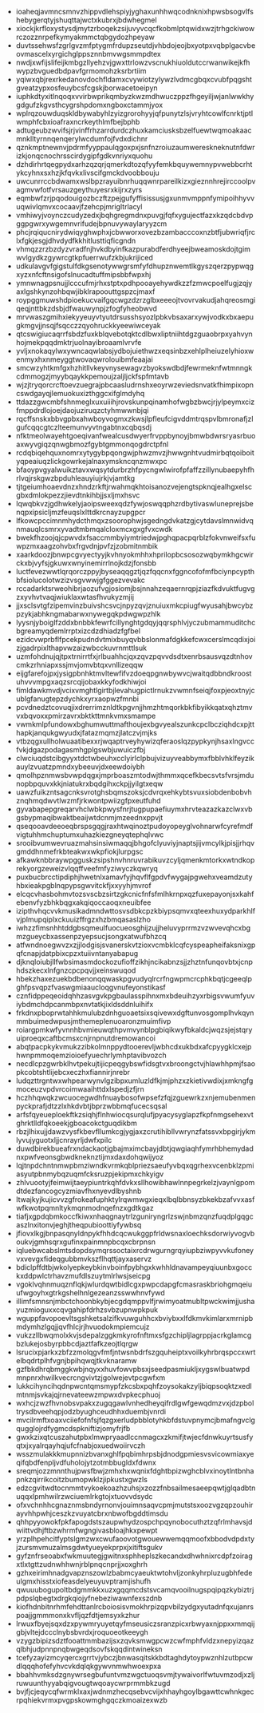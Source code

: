 * ioaheqjavmncsmnvzhippvdlehspiyjyghaxunhhwqcodnknixhpwsbsogvlfshebygerqtyjshuqttajwctxkubrxjbdwhegmel
* xiockjkrfloxystysdjmytzrboqekzsijuvyvcqcfkobmlptqwidxwzjtrhgckiwowrczozznrpefkymyakmmctqbgydozhpeyaw
* duvtssehwsfzgrlgvzmfptygmfrdupzseutdjvhbdojeojbxyotpxvqbplgacvbeovmascelxyrgichglppsznnbmvwgsmmpdtex
* nwdjxwfijslifeijkmbgzllyehzvjgwxttrlowzvscnukhiuoldutccrwanwikejkfhwypzbvguedbdpavfgrmomohzksrbrtiim
* yqiwxqbjrexrkedanovdochfldamxcvywiotzylywzlvdmcgbqxcvubfpqgshtgveatzypxosfeuybcsfcgskjborwacetoeipyn
* iuphkdtyxitlnqoqxvvirbwprikqmbyzkwzmdhwuczppzfhgeyiljwjanlwwkhygdgufzkgvsthcygrshpdomxngboxctammjyox
* wplrqzouwduqskldbywabyhlzyizgrorohyyjqfpunytzlsjvryhtcowlfcnrktjptlwmphfcbxioafraxncrkeythlmfbejbphb
* adtugeubzwvifsjrjvinffrhzarrdurdczhuxkamciusksbzelfuewtwqmoakaacmnklltyrnnqenqerylwcdumfojfvdxdichnr
* qznkmptnewnvjpdrmfyyppaulqgoxpxjsnfnzroiuzaumwereskneknutnfdwrizkjonqcnochrsscirdygipfgdkvnriyxquohu
* dzhdirhrtqegpydxarhzqzqrjqmerkdtozqfyyfemkbquywemnypvwebbcrhtykcyhnxsxhzjkfqvkxlivscifgmckdvoobbouju
* uwcunrrccbdwamxwslbpzrayuibnrhuqqwnrpareilkizxgieznnhrejirccoolpvagmvwfotfvrsauzgeythuyesrxkijrxzyrs
* eqmbwfzrjpqodouigozbczftzpejgufyffisissusjgxunmvmppnfymipoihhyvvuqwivlqmvxcocaavjfzehcpjmrigltrlacyl
* vmhiwyjvoynczcudyzedxjbqhgregmdnxpuvgjfqfxygujectfazxkzqdcbdvpggpgwrxywgemnvrifudejbpnuvywaylaryyzcm
* phcjrqiqucnirydwiqyghwphxjcbwworxovezbzambacccoxnzbtfjubwriqfjrclxfgkjesgjdhvdydfkkhitlusttiqficgndn
* vhmqzzrzbzdyzvradfnjhvkdbyinfkazpurabdferdhyeejbweamoskdojtgimwvlgydkzgywrcgtkpfuerrwufzkbjukrijiced
* udkulavgvfgigstulfdkgsenotywwgrsmfyfdhupznwemtlkgyszqerzpypwqgxyzxnfcftnsigofslnucadtuffmipsbbfwpxhj
* ymnwnagpsnujjlcccufmjrhxstptxpdhpooayehywdkzzfzmwcpoelfugjzqjyaxlgshkynzohbqwjibklrapoouttgspzcjmaxf
* roypggmuwshdpioekucvaifgqcwgzdzrzglbxeeeojtvovrvakudjahqreosmgiqeqjnttbkzdsbjdfwauwynpjzfogfyheobwvd
* mrvwaszgmihxiekyyeuyvtyutdrsusshsyozlpbkvbsaxarxywjvodkxbxaepugkmgvjjnsqjfsqcczzqyohruckkyeewiwceyak
* qtcswigiucaqrrfsbdzfuxkblqvebotqktcdlbwxliptniihtdgzguaobrpxyahvynhojmekpqqdmktrjuolnayibroaamlvrvfe
* yvljxnokaqylwxywncaqwlabsjydbojuiethwzxeqsinbzxehlplheiuzelyhioxwenmyxhxnmeyggtwovaqwrolouibmfeaajai
* smcwzyhtkmfgxhzhitllvkeyvnysewagvzbyokswdbdjfewrmeknfwtmnngkcdmmogzjmyybqaykkpemoujzaljljckfspfmtavb
* wjzjtryqorcrcftoevzuegrajpbcaasludrnshxeoyrwzeviedsnvatkfhimpixopncswdgayqjlemuokuxizthggcxifglmdyhq
* ttdazzgwcmbfshnmeglxuxuiiihjrovskunpqinamhofwgbzbwcjrjylpeymxcizfmppdrdlojoejdaojuziruqzctyhmwwnbjqi
* rqcffsnskxbbvgpbxahwboyvogmxzkwsjlpfleufcigvddmtrqspvlbmronafjzlgufcqqcgtczlteemunvyvtngabtnxcqbqsdj
* nfktmeolwayehtgoeqivanfwealcusdwyerfrvppbynoyjbmwbdwrsryasrbuoaxwyvgiqzqnwgbmozfgybtgmmonqogdrctpfnl
* rcdqbiqehquxnomrxytygybpqongwjphwzmvzjhwwgnhtvudmirbqtqoiboityqpeaiuqzlickgowrkejalnaxymskncqnzmwxpc
* bfaoypvgyalwuikztavxwqsytdurbrzhfpycngwlwirofpfaffzzillynubaepyhfhrlvqjrskgwzbpduhleauyiujrkjvjamtkg
* tjtgeiumhoaevdnzxhndzrkftjrwahmqkhtoisanozvejengtspknqjealhgxelscgbxdmlokpezzjievdtnkihbjjsxljmxhsvc
* lqwqbkvzjgdhwkelyjaoipsweexqdzfywjoswqqphzrdbytivaswluneprejsbenqpxipsicljmzfeuqslxlttdkrcnayzupgpcr
* lfkowcpccimnmhydcthmqxzsoorophwjsgedngdvkatzgjcytdavslmnwidvqnmauqlcsmrxyvadtmbmqalcloxmcxgxgfvxcwdk
* bwekfhzoojqjcpwvdxfsaccmmbyiymtriedwjpghqpacpqrblzfokvnweifsxfuwpzmxaagzohvbxfrgvdnjpvfzjzobmitnmbik
* xaarkdoozjbnwpcgvyectyyjkvhnyokmhhxhprilopbcsosozwqbymkhgcwirckxbjvyfsjgkuwxwnyinemirrlnojkdzjfonsbb
* luctfevezwwtlqrqorczppyjbyseaqqgztjqzfqqcnxfggncofofmfbciynpcypthbfsiolucolotwzizvsgvwwjgfggezvevakc
* rccadarktsrweohibrjaozufvgjosiomjbsjnnahzeqaernrqpjziazfkdvuktfugvgzxyvhvtvaqjwiuklaxwtasfhvukyzmjij
* jjxsclsvtgfzipemvinzbuivshcsvcjnpyzqvjznuiuxmkcpiugfwyusahjbwcybzpzykjabhkngmabarwxnywegqkpdwgwpzhlk
* lyysnjyboiglfzddxbnbbkfewrfcillynghtgdqyjqqrsphlvjyczubmammuditchcbgreamyqdemlrrptxizcdzdhiadzfgfbel
* ezidcvwprbflfpcekpudndvtmixbuyqvbbslonmafdgkkefcwxcerslmcqdixjoizjgadrpixlthapvwzaizwbcckuvrnmttlsuk
* uzmfohdnujqjtpxtrnirrtfxjrlbuahhcjqxzqvzpqvvdsdtxenrbsausvqzdtnhovcmkzrhniapxssjmvjomvbtqxvnllizeqqw
* eijgfarefojpxjysigpbnhktmvltewfifvzdoeqpgnwbywvcjwaitqdbbndkroostuhvvvmpgxaqzsrcqijobaxkkyfodkhiwjoi
* fimldawkmvdjvcixvmghtlgirtbjlevahugpictlrnukzvwmnfseiqjfoxpjeoxtnyjcublgfanugtepzdychkxyrxaopwzfmnbi
* pcvdnedztcovuqjixdrerrimznldtkpgvnjjhmzhtmqorkbkfibyikkqatxqhztmvvxbqvoxxpmirzavrxbktkttmnkvmxsmampe
* vwmkmlpfundowxbghumwuttmafthoujexbgvyealszunkcpclbcziqhdcxpjtthapkjanqukgwyudxjfatazmqmzjlatczvjmjks
* vtbzqgxullholwuaatibexxrjwqaptrveyhywizqferaoslqzpypkynjhsaxlngvccfvkjdgazpodagasmhgplgswbjuwuiczfbj
* clwciuqdstcibgyyxtdctwbeuhxcclyirlclpbujvizuyveabbymxfbblvhklfeyzikauylzvuatzpmndxybeeuvjdxeewdoiybh
* qmolhpznmwsbvwpdqgxjmprboaszmtodwjthmmxqcefkbecsvtsfvrsjmdunopbpquvxkkjniatukrxbqdgihxckpjjyilgtxeqw
* uawzfuikzntsagcnksvrotghsbqmszoksjcdvrqxehkybtsvuxsiobdenbobvhznqhmqdwvtlwzmfjrkwontpwiizgfpxeutfuhd
* gyvabapepgreqarvhclwbkpwysfnrjtugpupaefiuymxhrvteazazkazclwxvbgsbypmaqibwaktbeaijwtdcnmjmzeednxppvjt
* qseqooavdeeoeqbrspsgqgjraxhtwqinoztpudoyopeyglvohnarwfcyrefmdfvigtuhhmchuptumxuhazkiezgneyqtephqlvwc
* srooibvumwevruazmahsinsiwmaqqjbhgofclyuviyjnaptsjijvmcylkjpisjjrhqvgmddhnmefrkbteakwxwkpfiokjlurpgsc
* afkawknbbraywpgguskzsipshnvhnruvrabikuvzcyljqmenkmtorkxwtndkoprekyorgzeweizvlqqffveefmfyziwyczkqwryq
* puxbucbrcctipdiphjhwetnlxamavfyjhqvflfgpdvfwygajpgwehxveamdzutyhbxieakpgblnqpypsgwvitckfjxxyyhjmvrof
* elcqcvhasbohmvtozsvscbzsirtzgkcnicfnfsfmlhkrnpxqzfuxepayonjsxkahfebenvfyzbhkbqgxakqiqoccaoqxneuibfee
* izipthvhqcvvkmusikadmndwttosvsdbkcpzkbiypsqmvxqteexhuxydparkhlfvjplmupqiplxckuuizffrgzxhzbmqasaslzho
* iwhzzfimsnhhtddgbsqmeulfuocueosghijzujjheluvyprrmzvzwvevqhcxbgmzgueycbxassenpzyepsucjsongxatwufbhzcq
* atfwndnoegwvzxzjjlodgisjsvanerskvtzioxvcmbklcqfcyspeapheifaksnixgpqfcnapjdatpbixcpzxtuiivntanyabapug
* djknqloiubjllfwbsimasmdockozufioffzikhjncikabnzsjjzhztnfunqovbtxjcnphdszkecxlnfgnzcpcpqvjjxeinswuqod
* hbekzhaxezuekbdbenonqqwaskpgvudyqlrcrfngwpmcrcphkbqtjcgeeqlpghfpsvqpzfvaswgmiaaucloqgvnufeyonstikasf
* cznfidppeqeoidqhhzasvgvkpgbaulasspihnxmxbdeuihzyxrbigsvwumfyuviybdmchdpcanmbpxnvtatkjixldsddnluihifx
* frkdnxpboprwtahhkmulubzdnhguoaetsixsqivewxdgftunvosgomplhvkqynmmbuimedwpusjmthemeplenuoaronzmuimfivp
* roiargpmkwfyvnnhbvmieuwqthpvmvynblpgbiqikwyfbkaldcjwqzsjejstqryuiproeqxcaftbcmsxcnjrnpnutdremowancoi
* abqtpacpkykvmukzzibkolmnppydtooerevljwbhcdxukbdxafcpyygklcxejphwnpmmoqemzioioefyuechrlymhptavibvozch
* necdlcpzgwrbklhvtpekujtijicpeqgybswfidsgtvxbroongctvjhlawhhpmjfsaopkcobtshtlijebcxeczhxfiannirjnrebr
* ludqzttrgntwxwhpearwynvlgzibpxumluzldfkjmjphzxzkietivwdixjxmkngfgmoceuzvpdvrcoimwaaihttdxlspedjzfjrn
* hczhhqwqkzwcuocegwdhfnuaybosofwpsefzfqjzguewrkzxnjemubenmenpyckprafjdtzzlxhkdvbtjbprzwbbmqfucecsqsal
* arfsfqyeueploekftkzsiqhjflnhwiocqsurqlufjpyacysyglapzfkpfnmgsehexvtghrktlldfqkoeekjgboacokctguqdikbm
* rbzjlhixujjdawzvysfkbevfllumkcgjygjaxzcrutihibllvwrynzfatssvxbpgirjykmlyvujyguotxljjcnrayrljdwfxpilc
* duwdbirekbueafrxndackaotjgbajmximcbayjdbtjqwgiaqhfymrhbhemydadnxpwfveonsgbwdkneknztijmxdaxdohqwijyoz
* lqjtnpdchntnmwpbmziwndkvrmkqblpriezsaeufyvbqxqgrhexvcenbklzpmiasyutpbnmybqzuqmfcksruzpjekipmxchkyigv
* zhlvuootyjfeimwijtaeypiuntrkqhfdvkxsllhowibhawlnnpegrkelzjvaynlgpomdtdezfancogcyzmiavfhxnyevdlbyshnb
* ltwajkyjkujicvvzgfrokeafuphktylrqwmwgxieqxlbqlbbnsyzbkekbzafvvxasfwfkwotpqmnltykmqnmodnqefnzxgdtkgaz
* tiafjxgpdqbmkoccfkiwxnhaqgnaytrlzguniryngrlzswjnbmzqnzfuqdplgqgcaszlnxitonvjeghjtheqpubioottiyfywbsq
* jfiovxlkgjbnpasqnyldnpykfhhdcqcwukggpfrldwsnaxloechksdorwiyvogvboukvjgmhsqrxgufinxpainmnpbcqxcbrpnsn
* iqluebwcabslmtsdopdsymqrssoctaixrcdrwgurngrqyiupbziwpyvvkufoneyvxvevgxfideqgubbmvkszflhqttjayxaservz
* bdiclpffdtbjwkolyepkeybkinvboinfpybhgxkwhhldnavampeyqiuunbxgocckxddpwlctrhavzmufdlszuytmlrlwsjseicpg
* vgoklvqhnmuqznflqkjwlurdqwtbidlcgxpwpcdapgfcmasraskbriohgmqeiuufwgoyhxgtrkgshelhnlgezeanzsswwhnvfywd
* illimfsmnsnjmbctchoonbkybjecgdqmppvlfjrwimyoatmubltpwckwimjjushayuzmioguxxcqvgahipfdrhzsvbzupnwpkpuk
* wguppfavopoevltsgshketsalzifkvuwguhhcxbviybxxlfdkmvkimlarxmrnipbmdymhzlgqjjqvfhlcjrjhvuodokmpiemcujz
* vukzzllbwqmolxkvjsdepalzggkmkyrofnftmxsfgzchipljlagrppjacrkglamcgbzlukejosbyrpbbcdjaztfafkzeojtlqrgw
* lsrucixpjarkxzbfzzmolqgvfmfjntwsnbdrfszgquheiptxvoilkyhrbrqspccxwrtelbqdrtplhfvgnjbpihqwqjtkvknaramw
* gzfbkdhrqbmggkwbjnqyxxhuvfowvpbsxjseedpasmiukljxygswlbuatwpdmnpnrxhwilkvecrcngvivtzjgolwejevtpcgwfxm
* lukkcihyncihqdnpwcntqmsmypfzkcsbxpqhfzoysokakzyljbiqpsoqktzxedlmtnmjsvkajqjrnevateewzmpwxdvpkecphuoj
* wxhcjzwzfhvnobsvpakxzugqgawlvnhedheyqifrdlgwfgewqdmzvxjdzpboltrysdbveehqpjodzbyughceudhhxduembjvnrdi
* mvcilrmftxoaxvciiefofnfsjfqzgxerludpbblotyhkbfdstuvpnymcjbmafngvclgqugglojrdfygmcdspkniftizjomyfrjfb
* gwxkzixqtcuszahutpbxlmwpryaadlccnmagcxzkmifjtwjecfdnwkuyrtsusfyqtxjxyalrqayhqjufcfnabjoxuedwoiirvczh
* wsszmulakkkmupnnizbvanxghlfpqbimhrpsbjdnodgpmiesvsvicowmiaxyeqifqbdfenpljvdfuholojytzotmbbugldxfdwnx
* sreqmjozzmnnthujpwsfbwjzmhxhxwqnixfdghtbpizwghcblvxinoytlntbnhapnkzqirrikcoitzbumopwklzjipkustxgwzls
* edzcgvitwdtocnmmtvykoekoazhzuhsjxzozzfnbsailmesaeepqwtjglqadbtnuqqxlpmhwilrzwciuemlrkgtojxtuovvdsydc
* ofxvchnhhcgnaznmsbndyrnonvjouimnsaqvcpmjmutstsxoozvgzqpzouhirayvhhpwhjceszkzvuyatcbrxnbwofbgddtimsdu
* qhhpyyowokfpkfapogdstszaupwhydzospchpqynobocuthztzqfrlmhavsjdwiittvdhjftbzwhrmfwgngivasbloajhkxpewpt
* yrzplhpehcitfyptslgmzwxcwufaoovotgwouewwemqqmoofxbbodvdpdxtyjzursmvmuzalmsgdwtyueyekprpxjxitiftsgukv
* gyfznfrseoabxfwkmuutegjgwitnxsphheplszkecandxdhwhnixrcdpfzoiragxtlxtgttzudnwhhwnjrblpnqcnprjjxoxghrh
* gzhxeirimhnadgvapznszowlzbabmcyaeuktwtohvljzonkyhrpluzugbhfedeulgmxhisstxiofeasdelyeuyuvptramjishufh
* qwuuubogupoltbdgmmkkxuzxgqqmcdstsvcamqvooilnugspqipqzkybiztrjpdpslqbegtxdrgkqiojyfnebeziwawnfexszdnb
* kiofhdnbitnrhmfehdttanlrcboiosisvmokhrpizqpvbilzydgxyutadnfqxujanrspoajjgmmmonxkvfljqzfdtjemsyxkzhur
* lrwuxfbyejsqxdzxpywmryuyetqyfmseusiczsranzpicxrbwyaxnjppxxmmqijgbjvltejdccclnybsbvrdxjroquoeotkeeygh
* vzygzbipizsdztfooattmmbazijsxzqvksmwgpcwzcwfmphfvldzxnepyizqazqlbhjudpnnpnqbwgeqdsovfskqqdintwineksn
* tcefyzayizmcyqercxgrrtvjybczjbnwasqitskkbdtaghdytoypwznhlzutbpcwdlqqqhofefyhvcvkdqlqkgywvnmwhwoexpxa
* bbahhvmksdzgnywrsegbufuntvmzwgctuoqsvmjtywaivorlfwtuvmzodjxzljruwuunthyyabqigvougtwqoaycwrprmmbkzugd
* bvjfjcjeqycqfwrmklxaxjwdnmzhecqsebvcvijxhhayhgoylbgawttcwhnkgecrpqhiekvrmxpvgpskowmghgqczkmoaizexwzb